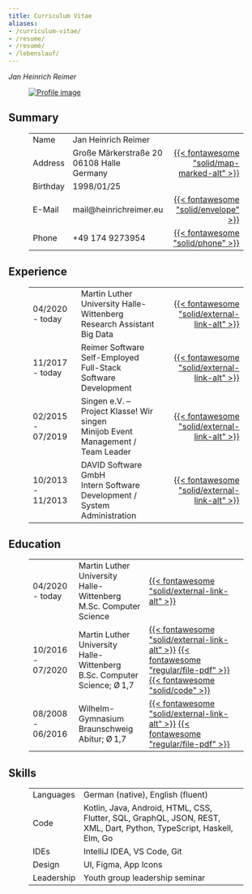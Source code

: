 ```yaml
---
title: Curriculum Vitae
aliases:
- /curriculum-vitae/
- /resume/
- /resumé/
- /lebenslauf/
---
```


_Jan Heinrich Reimer_

<figure class="profile">

[![Profile image](/images/profile-square.jpg)](/images/profile-portrait.jpg)

</figure>

<section>

## Summary

<figure>

| | | |
| --- | --- | ---: |
| Name | Jan Heinrich Reimer | |
| Address | Große Märkerstraße 20 <br> 06108 Halle <br> Germany | [{{< fontawesome "solid/map-marked-alt" >}}](https://www.openstreetmap.org/way/139891311) |
| Birthday | 1998/01/25 | |
| E-Mail | mail\@heinrichreimer.eu | [{{< fontawesome "solid/envelope" >}}](mailto:mail@heinrichreimer.eu) |
| Phone | +49 174 9273954 | [{{< fontawesome "solid/phone" >}}](tel:+491749273954) |

</figure>

</section>

<section>

## Experience

<figure>

| | | |
| --- | --- | ---: |
| 04/2020 - today | Martin Luther University Halle-Wittenberg <br> Research Assistant Big Data | [{{< fontawesome "solid/external-link-alt" >}}](https://uni-halle.de/) |
| 11/2017 - today | Reimer Software <br> Self-Employed Full-Stack Software Development | [{{< fontawesome "solid/external-link-alt" >}}](https://reimer.dev) |
| 02/2015 - 07/2019 | Singen e.V. – Project Klasse! Wir singen <br> Minijob Event Management / Team Leader | [{{< fontawesome "solid/external-link-alt" >}}](https://klasse-wir-singen.de) |
| 10/2013 - 11/2013 | DAVID Software GmbH <br> Intern Software Development / System Administration | [{{< fontawesome "solid/external-link-alt" >}}](https://www.david-software.de) |

</figure>

</section>

<section>

## Education

<figure>

| | | |
| --- | --- | --- |
| 04/2020 - today | Martin Luther University Halle-Wittenberg <br> M.Sc. Computer Science | [{{< fontawesome "solid/external-link-alt" >}}](https://uni-halle.de/) |
| 10/2016 - 07/2020 | Martin Luther University Halle-Wittenberg <br> B.Sc. Computer Science; Ø 1,7 <br>  | [{{< fontawesome "solid/external-link-alt" >}}](https://uni-halle.de/) [{{< fontawesome "regular/file-pdf" >}}](/documents/bachelor-of-science-informatik-reimer.pdf) [{{< fontawesome "solid/code" >}}](https://github.com/webis-de/sigir20-sampling-bias-due-to-near-duplicates-in-learning-to-rank) | 
| 08/2008 - 06/2016 | Wilhelm-Gymnasium Braunschweig <br> Abitur; Ø 1,7 | [{{< fontawesome "solid/external-link-alt" >}}](https://wilhelm-gym.de) [{{< fontawesome "regular/file-pdf" >}}](/documents/abitur-reimer.pdf) |

</figure>

</section>

<section>

## Skills

<figure>

|||
|---|---|
| Languages | German (native), English (fluent) |
| Code | Kotlin, Java, Android, HTML, CSS, Flutter, SQL, GraphQL, JSON, REST, XML, Dart, Python, TypeScript, Haskell, Elm, Go |
| IDEs | IntelliJ IDEA, VS Code, Git |
| Design | UI, Figma, App Icons |
| Leadership | Youth group leadership seminar |

</figure>

</section>

